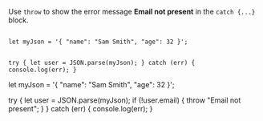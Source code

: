 Use `throw` to show
the error message **Email not present**
in the `catch {...}` block.

<Editor type="exercise" lang="javascript">
<code>
let myJson = '{ "name": "Sam Smith", "age": 32 }';

try {
  let user = JSON.parse(myJson);
} catch (err) {
  console.log(err);
}
</code>

<solution>
let myJson = '{ "name": "Sam Smith", "age": 32 }';

try {
  let user = JSON.parse(myJson);
  if (!user.email) {
    throw "Email not present";
  }
} catch (err) {
  console.log(err);
}
</solution>
</Editor>